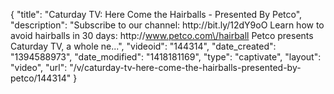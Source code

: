 {
    "title": "Caturday TV: Here Come the Hairballs - Presented By Petco",
    "description": "Subscribe to our channel: http:\/\/bit.ly\/12dY9oO Learn how to avoid hairballs in 30 days: http:\/\/www.petco.com\/hairball Petco presents Caturday TV, a whole ne...",
    "videoid": "144314",
    "date_created": "1394588973",
    "date_modified": "1418181169",
    "type": "captivate",
    "layout": "video",
    "url": "\/v\/caturday-tv-here-come-the-hairballs-presented-by-petco\/144314"
}